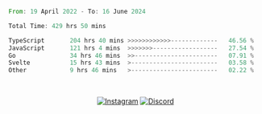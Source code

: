 <!--START_SECTION:waka-->

```rust
From: 19 April 2022 - To: 16 June 2024

Total Time: 429 hrs 50 mins

TypeScript       204 hrs 40 mins >>>>>>>>>>>>-------------   46.56 %
JavaScript       121 hrs 4 mins  >>>>>>>------------------   27.54 %
Go               34 hrs 46 mins  >>-----------------------   07.91 %
Svelte           15 hrs 43 mins  >------------------------   03.58 %
Other            9 hrs 46 mins   >------------------------   02.22 %
```

<!--END_SECTION:waka-->


<!-- &nbsp;<div align="center">
  [![Spotify](https://supakorn-spotify.vercel.app/api/spotify?background_color=0d1117&border_color=ffffff)](https://open.spotify.com/user/314ljfgc3h2e3vrqtbm3tq35t5zq?si=f93b8de147494e3a)  
</div>
-->

&nbsp;<div align="center">
  [![Instagram](https://img.shields.io/badge/Instagram-E4405F?style=for-the-badge&logo=instagram&logoColor=white)](https://www.instagram.com/supakornigm/)
  [![Discord](https://img.shields.io/badge/Discord-7289DA?style=for-the-badge&logo=discord&logoColor=white)](https://discord.com/users/977487166609457172)
</div>



